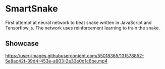 # SmartSnake
First attempt at neural network to beat snake written in JavaScript and Tensorflow.js.
The network uses reinforcement learning to train the snake.

## Showcase
https://user-images.githubusercontent.com/55018365/131578852-5e8ac42f-39d4-453e-a903-2e33e0d1c6be.mp4
